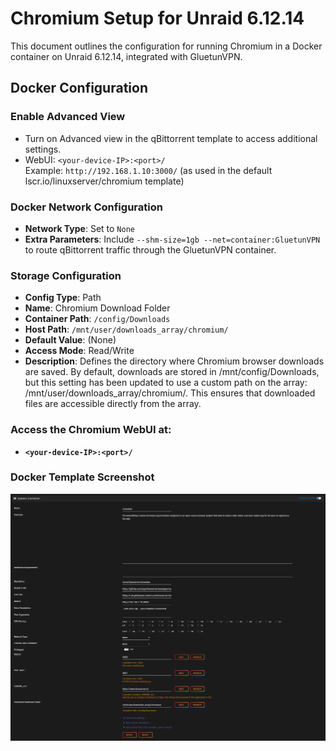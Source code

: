 # Chromium Setup for Unraid 6.12.14

This document outlines the configuration for running Chromium in a Docker container on Unraid 6.12.14, integrated with GluetunVPN.

## Docker Configuration

### Enable Advanced View
- Turn on Advanced view in the qBittorrent template to access additional settings.
- WebUI: `<your-device-IP>:<port>/`  
  Example: `http://192.168.1.10:3000/` (as used in the default lscr.io/linuxserver/chromium template)

### Docker Network Configuration
- **Network Type**: Set to `None`
- **Extra Parameters**: Include `--shm-size=1gb --net=container:GluetunVPN` to route qBittorrent traffic through the GluetunVPN container.

### Storage Configuration
- **Config Type**: Path
- **Name**: Chromium Download Folder
- **Container Path**: `/config/Downloads`
- **Host Path**: `/mnt/user/downloads_array/chromium/`
- **Default Value**: (None)
- **Access Mode**: Read/Write
- **Description**: Defines the directory where Chromium browser downloads are saved. By default, downloads are stored in /mnt/config/Downloads, but this setting has been updated to use a custom path on the array: /mnt/user/downloads_array/chromium/. This ensures that downloaded files are accessible directly from the array.

### Access the Chromium WebUI at: 
- **`<your-device-IP>:<port>/`**

### Docker Template Screenshot
![Chromium Docker Template](https://github.com/RzrZrx/Gluetun-qBittorrent-Port-Updater-Script-For-unRAID/blob/main/Setup/img/chromium_template.png)
